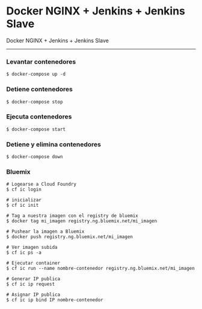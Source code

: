 Docker NGINX + Jenkins + Jenkins Slave
=================================

Docker NGINX + Jenkins + Jenkins Slave

-------

### Levantar contenedores


```
$ docker-compose up -d
```

### Detiene contenedores

```
$ docker-compose stop
```

### Ejecuta contenedores

```
$ docker-compose start
```

### Detiene y elimina contenedores

```
$ docker-compose down
```

### Bluemix

```
# Logearse a Cloud Foundry
$ cf ic login

# inicializar
$ cf ic init

# Tag a nuestra imagen con el registry de bluemix
$ docker tag mi_imagen registry.ng.bluemix.net/mi_imagen

# Pushear la imagen a Bluemix
$ docker push registry.ng.bluemix.net/mi_imagen

# Ver imagen subida
$ cf ic ps -a

# Ejecutar container
$ cf ic run --name nombre-contenedor registry.ng.bluemix.net/mi_imagen

# Generar IP publica
$ cf ic ip request

# Asignar IP publica
$ cf ic ip bind IP nombre-contenedor

```
